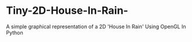 # Tiny-2D-House-In-Rain-
A simple graphical representation of a 2D 'House In Rain' Using OpenGL In Python
